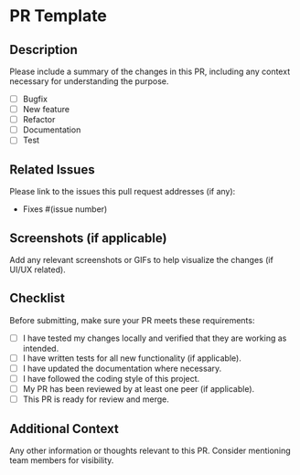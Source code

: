 # PR Template

## Description

Please include a summary of the changes in this PR, including any context necessary for understanding the purpose.

- [ ] Bugfix
- [ ] New feature
- [ ] Refactor
- [ ] Documentation
- [ ] Test

## Related Issues

Please link to the issues this pull request addresses (if any):

- Fixes #(issue number)

## Screenshots (if applicable)

Add any relevant screenshots or GIFs to help visualize the changes (if UI/UX related).

## Checklist

Before submitting, make sure your PR meets these requirements:

- [ ] I have tested my changes locally and verified that they are working as intended.
- [ ] I have written tests for all new functionality (if applicable).
- [ ] I have updated the documentation where necessary.
- [ ] I have followed the coding style of this project.
- [ ] My PR has been reviewed by at least one peer (if applicable).
- [ ] This PR is ready for review and merge.

## Additional Context

Any other information or thoughts relevant to this PR. Consider mentioning team members for visibility.
